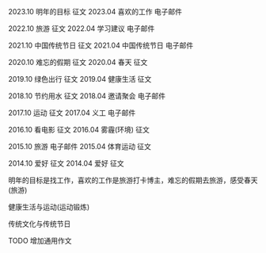 
2023.10 明年的目标   征文
2023.04 喜欢的工作   电子邮件

2022.10 旅游         征文
2022.04 学习建议     电子邮件

2021.10 中国传统节日 征文
2021.04 中国传统节日 电子邮件

2020.10  难忘的假期  征文
2020.04  春天       征文

2019.10  绿色出行   征文
2019.04  健康生活   征文

2018.10  节约用水   征文
2018.04  邀请聚会   电子邮件

2017.10  运动       征文
2017.04  义工       电子邮件

2016.10  看电影     征文
2016.04  雾霾(环境) 征文

2015.10  旅游      电子邮件
2015.04  体育运动   征文

2014.10  爱好      征文
2014.04  爱好      征文

明年的目标是找工作，喜欢的工作是旅游打卡博主，难忘的假期去旅游，感受春天 (旅游)

健康生活与运动(运动锻炼)

传统文化与传统节日

TODO 增加通用作文


